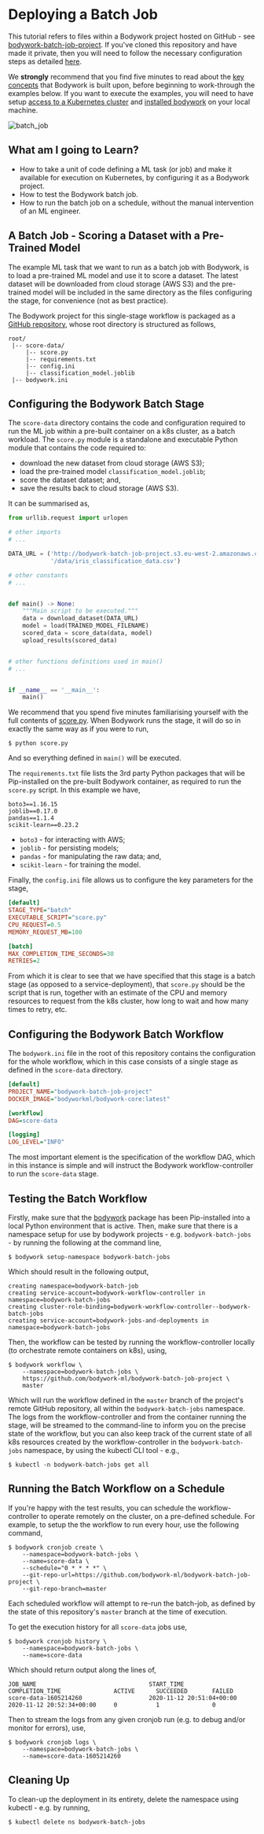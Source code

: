 # Deploying a Batch Job

This tutorial refers to files within a Bodywork project hosted on GitHub - see [bodywork-batch-job-project](https://github.com/bodywork-ml/bodywork-batch-job-project). If you've cloned this repository and have made it private, then you will need to follow the necessary configuration steps as detailed [here](user_guide.md#working-with-private-git-repositories-using-ssh).

We **strongly** recommend that you find five minutes to read about the [key concepts](key_concepts.md) that Bodywork is built upon, before beginning to work-through the examples below. If you want to execute the examples, you will need to have setup [access to a Kubernetes cluster](index.md#prerequisites) and [installed bodywork](installation.md) on your local machine.

![batch_job](images/batch_job.png)

## What am I going to Learn?

* How to take a unit of code defining a ML task (or job) and make it available for execution on Kubernetes, by configuring it as a Bodywork project.
* How to test the Bodywork batch job.
* How to run the batch job on a schedule, without the manual intervention of an ML engineer.

## A Batch Job - Scoring a Dataset with a Pre-Trained Model

The example ML task that we want to run as a batch job with Bodywork, is to load a pre-trained ML model and use it to score a dataset. The latest dataset will be downloaded from cloud storage (AWS S3) and the pre-trained model will be included in the same directory as the files configuring the stage, for convenience (not as best practice).

The Bodywork project for this single-stage workflow is packaged as a [GitHub repository](https://github.com/bodywork-ml/bodywork-batch-job-project), whose root directory is structured as follows,

```text
root/
 |-- score-data/
     |-- score.py
     |-- requirements.txt
     |-- config.ini
     |-- classification_model.joblib
 |-- bodywork.ini
```

## Configuring the Bodywork Batch Stage

The `score-data` directory contains the code and configuration required to run the ML job within a pre-built container on a k8s cluster, as a batch workload. The `score.py` module is a standalone and executable Python module that contains the code required to:

* download the new dataset from cloud storage (AWS S3);
* load the pre-trained model `classification_model.joblib`;
* score the dataset dataset; and,
* save the results back to cloud storage (AWS S3).

It can be summarised as,

```python
from urllib.request import urlopen

# other imports
# ...

DATA_URL = ('http://bodywork-batch-job-project.s3.eu-west-2.amazonaws.com'
            '/data/iris_classification_data.csv')

# other constants
# ...


def main() -> None:
    """Main script to be executed."""
    data = download_dataset(DATA_URL)
    model = load(TRAINED_MODEL_FILENAME)
    scored_data = score_data(data, model)
    upload_results(scored_data)


# other functions definitions used in main()
# ...


if __name__ == '__main__':
    main()
```

We recommend that you spend five minutes familiarising yourself with the full contents of [score.py](https://github.com/bodywork-ml/bodywork-batch-job-project/blob/master/score-data/score.py). When Bodywork runs the stage, it will do so in exactly the same way as if you were to run,

```shell
$ python score.py
```

And so everything defined in `main()` will be executed.

The `requirements.txt` file lists the 3rd party Python packages that will be Pip-installed on the pre-built Bodywork container, as required to run the `score.py` script. In this example we have,

```text
boto3==1.16.15
joblib==0.17.0
pandas==1.1.4
scikit-learn==0.23.2
```

* `boto3` - for interacting with AWS;
* `joblib` - for persisting models;
* `pandas` - for manipulating the raw data; and,
* `scikit-learn` - for training the model.

Finally, the `config.ini` file allows us to configure the key parameters for the stage,

```ini
[default]
STAGE_TYPE="batch"
EXECUTABLE_SCRIPT="score.py"
CPU_REQUEST=0.5
MEMORY_REQUEST_MB=100

[batch]
MAX_COMPLETION_TIME_SECONDS=30
RETRIES=2
```

From which it is clear to see that we have specified that this stage is a batch stage (as opposed to a service-deployment), that `score.py` should be the script that is run, together with an estimate of the CPU and memory resources to request from the k8s cluster, how long to wait and how many times to retry, etc.

## Configuring the Bodywork Batch Workflow

The `bodywork.ini` file in the root of this repository contains the configuration for the whole workflow, which in this case consists of a single stage as defined in the `score-data` directory.

```ini
[default]
PROJECT_NAME="bodywork-batch-job-project"
DOCKER_IMAGE="bodyworkml/bodywork-core:latest"

[workflow]
DAG=score-data

[logging]
LOG_LEVEL="INFO"
```

The most important element is the specification of the workflow DAG, which in this instance is simple and will instruct the Bodywork workflow-controller to run the `score-data` stage.

## Testing the Batch Workflow

Firstly, make sure that the [bodywork](https://pypi.org/project/bodywork/) package has been Pip-installed into a local Python environment that is active. Then, make sure that there is a namespace setup for use by bodywork projects - e.g. `bodywork-batch-jobs` - by running the following at the command line,

```shell
$ bodywork setup-namespace bodywork-batch-jobs
```

Which should result in the following output,

```text
creating namespace=bodywork-batch-job
creating service-account=bodywork-workflow-controller in namespace=bodywork-batch-jobs
creating cluster-role-binding=bodywork-workflow-controller--bodywork-batch-jobs
creating service-account=bodywork-jobs-and-deployments in namespace=bodywork-batch-jobs
```

Then, the workflow can be tested by running the workflow-controller locally (to orchestrate remote containers on k8s), using,

```shell
$ bodywork workflow \
    --namespace=bodywork-batch-jobs \
    https://github.com/bodywork-ml/bodywork-batch-job-project \
    master
```

Which will run the workflow defined in the `master` branch of the project's remote GitHub repository, all within the `bodywork-batch-jobs` namespace. The logs from the workflow-controller and from the container running the stage, will be streamed to the command-line to inform you on the precise state of the workflow, but you can also keep track of the current state of all k8s resources created by the workflow-controller in the `bodywork-batch-jobs` namespace, by using the kubectl CLI tool - e.g.,

```shell
$ kubectl -n bodywork-batch-jobs get all
```

## Running the Batch Workflow on a Schedule

If you're happy with the test results, you can schedule the workflow-controller to operate remotely on the cluster, on a pre-defined schedule. For example, to setup the the workflow to run every hour, use the following command,

```shell
$ bodywork cronjob create \
    --namespace=bodywork-batch-jobs \
    --name=score-data \
    --schedule="0 * * * *" \
    --git-repo-url=https://github.com/bodywork-ml/bodywork-batch-job-project \
    --git-repo-branch=master
```

Each scheduled workflow will attempt to re-run the batch-job, as defined by the state of this repository's `master` branch at the time of execution.

To get the execution history for all `score-data` jobs use,

```shell
$ bodywork cronjob history \
    --namespace=bodywork-batch-jobs \
    --name=score-data
```

Which should return output along the lines of,

```text
JOB_NAME                                START_TIME                    COMPLETION_TIME               ACTIVE      SUCCEEDED       FAILED
score-data-1605214260                   2020-11-12 20:51:04+00:00     2020-11-12 20:52:34+00:00     0           1               0
```

Then to stream the logs from any given cronjob run (e.g. to debug and/or monitor for errors), use,

```shell
$ bodywork cronjob logs \
    --namespace=bodywork-batch-jobs \
    --name=score-data-1605214260
```

## Cleaning Up

To clean-up the deployment in its entirety, delete the namespace using kubectl - e.g. by running,

```shell
$ kubectl delete ns bodywork-batch-jobs
```
